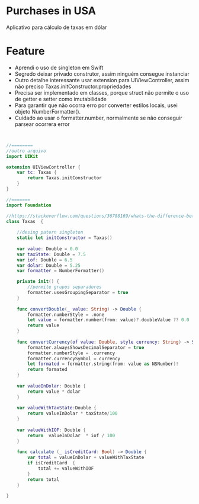#  Purchases in USA
Aplicativo para cálculo de taxas em dólar 

# Feature
- Aprendi o uso de singleton em Swift
- Segredo  deixar privado  construtor, assim ninguém consegue instanciar
- Outro detalhe interessante  usar  extension para UIViewController, assim não preciso Taxas.initConstructor.propriedades
- Precisa ser implementado em classes, porque struct não permite o uso de getter e setter como imutabilidade
- Para garantir que não ocorra erro por converter estilos locais, usei objeto NumberFormatter().
- Cuidado ao usar o formatter.number, normalmente se não conseguir parsear ocorrera error

```swift


//========
//outro arquivo
import UIKit

extension UIViewController {
	var tc: Taxas {
		return Taxas.initConstructor
	}
}

//=======
import Foundation

//https://stackoverflow.com/questions/36788169/whats-the-difference-between-struct-based-and-class-based-singletons
class Taxas  {
	
	//desing patern singleton
	static let initConstructor = Taxas()
	
	var value: Double = 0.0
	var taxState: Double = 7.5
	var iof: Double = 6.5
	var dolar: Double = 5.25
	var formatter = NumberFormatter()

	private init() {
		//permite grupos separadores
		formatter.usesGroupingSeparator = true
	}
	
	func convertDouble(_ value: String) -> Double {
		formatter.numberStyle = .none
		let value = formatter.number(from: value)?.doubleValue ?? 0.0
		return value
	}
	
	func convertCurrency(of value: Double, style currency: String) -> String {
		formatter.alwaysShowsDecimalSeparator = true
		formatter.numberStyle = .currency
		formatter.currencySymbol = currency
		let formated = formatter.string(from: value as NSNumber)!
		return formated
	}
	
	var valueInDolar: Double {
		return value * dolar
	}
	
	var valueWithTaxState:Double {
		return valueInDolar * taxState/100
	}
	
	var valueWithIOF: Double {
		return  valueInDolar  * iof / 100
	}
	
	func calculate (_ isCreditCard: Bool) -> Double {
		var total = valueInDolar + valueWithTaxState
		if isCreditCard  {
			total += valueWithIOF
		}
		return total
	}
	
}

```





